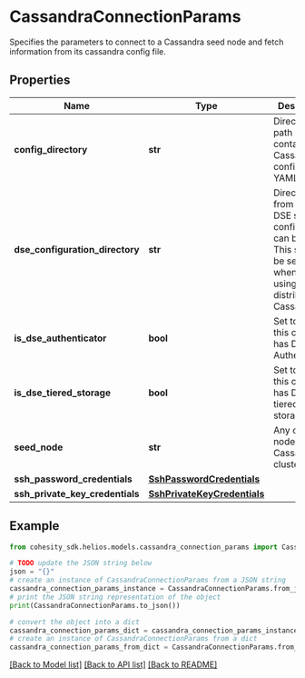 # CassandraConnectionParams

Specifies the parameters to connect to a Cassandra seed node and fetch information from its cassandra config file.

## Properties

Name | Type | Description | Notes
------------ | ------------- | ------------- | -------------
**config_directory** | **str** | Directory path containing Cassandra configuration YAML file. | 
**dse_configuration_directory** | **str** | Directory from where DSE specific configuration can be read. This should be set only when you are using the DSE distribution of Cassandra. | [optional] 
**is_dse_authenticator** | **bool** | Set to true if this cluster has DSE Authenticator. | 
**is_dse_tiered_storage** | **bool** | Set to true if this cluster has DSE tiered storage. | 
**seed_node** | **str** | Any one seed node of the Cassandra cluster. | 
**ssh_password_credentials** | [**SshPasswordCredentials**](SshPasswordCredentials.md) |  | [optional] 
**ssh_private_key_credentials** | [**SshPrivateKeyCredentials**](SshPrivateKeyCredentials.md) |  | [optional] 

## Example

```python
from cohesity_sdk.helios.models.cassandra_connection_params import CassandraConnectionParams

# TODO update the JSON string below
json = "{}"
# create an instance of CassandraConnectionParams from a JSON string
cassandra_connection_params_instance = CassandraConnectionParams.from_json(json)
# print the JSON string representation of the object
print(CassandraConnectionParams.to_json())

# convert the object into a dict
cassandra_connection_params_dict = cassandra_connection_params_instance.to_dict()
# create an instance of CassandraConnectionParams from a dict
cassandra_connection_params_from_dict = CassandraConnectionParams.from_dict(cassandra_connection_params_dict)
```
[[Back to Model list]](../README.md#documentation-for-models) [[Back to API list]](../README.md#documentation-for-api-endpoints) [[Back to README]](../README.md)


